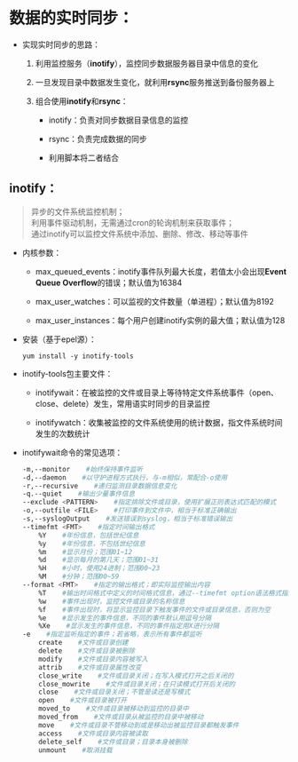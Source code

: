 # 数据的实时同步：
+ 实现实时同步的思路：
    1. 利用监控服务（**inotify**），监控同步数据服务器目录中信息的变化

    2. 一旦发现目录中数据发生变化，就利用**rsync**服务推送到备份服务器上

    3. 组合使用**inotify**和**rsync**：
        + inotify：负责对同步数据目录信息的监控

        + rsync：负责完成数据的同步
        + 利用脚本将二者结合
## inotify：
>异步的文件系统监控机制；  
利用事件驱动机制，无需通过cron的轮询机制来获取事件；  
通过inotify可以监控文件系统中添加、删除、修改、移动等事件
+ 内核参数：
    + max_queued_events：inotify事件队列最大长度，若值太小会出现**Event Queue Overflow**的错误；默认值为16384

    + max_user_watches：可以监视的文件数量（单进程）；默认值为8192
    + max_user_instances：每个用户创建inotify实例的最大值；默认值为128
+ 安装（基于epel源）：
    ```
    yum install -y inotify-tools
    ```
+ inotify-tools包主要文件：
    + inotifywait：在被监控的文件或目录上等待特定文件系统事件（open、close、delete）发生，常用语实时同步的目录监控

    + inotifywatch：收集被监控的文件系统使用的统计数据，指文件系统时间发生的次数统计
+ inotifywait命令的常见选项：
    ```sh
    -m,--monitor    #始终保持事件监听
    -d,--daemon    #以守护进程方式执行，与-m相似，常配合-o使用
    -r,--recursive    #递归监测目录数据信息变化
    -q.--quiet    #输出少量事件信息
    --exclude <PATTERN>    #指定排除文件或目录，使用扩展正则表达式匹配的模式
    -o,--outfile <FILE>    #打印事件到文件中，相当于标准正确输出
    -s,--syslogOutput    #发送错误到syslog，相当于标准错误输出
    --timefmt <FMT>    #指定时间输出格式
        %Y    #年份信息，包括世纪信息
        %y    #年份信息，不包括世纪信息
        %m    #显示月份；范围01~12
        %d    #显示每月的第几天；范围01~31
        %H    #小时，使用24进制；范围00~23
        %M    #分钟；范围00~59
    --format <FMT>    #指定的输出格式；即实际监控输出内容
        %T    #输出时间格式中定义的时间格式信息，通过--timefmt option语法格式指定时间信息
        %w    #事件出现时，监控文件或目录的名称信息
        %f    #事件出现时，将显示监控目录下触发事件的文件或目录信息，否则为空
        %e    #显示发生的事件信息，不同的事件默认用逗号分隔
        %Xe    #显示发生的事件信息，不同的事件指定用X进行分隔
    -e    #指定监听指定的事件；若省略，表示所有事件都监听
        create    #文件或目录创建
        delete    #文件或目录被删除
        modify    #文件或目录内容被写入
        attrib    #文件或目录属性改变
        close_write    #文件或目录关闭；在写入模式打开之后关闭的
        close_mowrite    #文件或目录关闭；在只读模式打开后关闭的
        close    #文件或目录关闭；不管是读还是写模式
        open    #文件或目录被打开
        moved_to    #文件或目录被移动到监控的目录中
        moved_from    #文件或目录从被监控的目录中被移动
        move    #文件或目录不管移动到或是移动出被监控目录都触发事件
        access    #文件或目录内容被读取
        delete_self    #文件或目录；目录本身被删除
        unmount    #取消挂载
    ```
